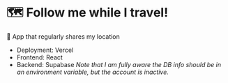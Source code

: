 # 🗺 Follow me while I travel!
📍 App that regularly shares my location
- Deployment: Vercel
- Frontend: React
- Backend: Supabase
_Note that I am fully aware the DB info should be in an environment variable, but the account is inactive._
